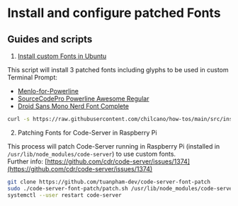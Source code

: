 # Install and configure patched Fonts

## Guides and scripts

1. [Install custom Fonts in Ubuntu](src/install_fonts_in_ubuntu.sh)  

This script will install 3 patched fonts including glyphs to be used in custom Terminal Prompt:  
- [Menlo-for-Powerline](https://github.com/abertsch/Menlo-for-Powerline)
- [SourceCodePro Powerline Awesome Regular](https://github.com/diogocavilha/fancy-git/blob/master/fonts/SourceCodePro%2BPowerline%2BAwesome%2BRegular.ttf)
- [Droid Sans Mono Nerd Font Complete](https://github.com/ryanoasis/nerd-fonts/raw/master/patched-fonts/DroidSansMono/complete/Droid%20Sans%20Mono%20Nerd%20Font%20Complete.otf)

```sh
curl -s https://raw.githubusercontent.com/chilcano/how-tos/main/src/install_fonts_in_ubuntu.sh | bash
```  

2. Patching Fonts for Code-Server in Raspberry Pi   

This process will patch Code-Server running in Raspberry Pi (installed in `/usr/lib/node_modules/code-server`) to use custom fonts.  
Further info: [https://github.com/cdr/code-server/issues/1374](https://github.com/cdr/code-server/issues/1374)  

```sh
git clone https://github.com/tuanpham-dev/code-server-font-patch
sudo ./code-server-font-patch/patch.sh /usr/lib/node_modules/code-server
systemctl --user restart code-server
```
